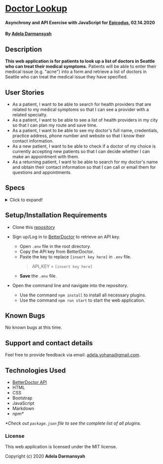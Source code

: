 # [Doctor Lookup](https://github.com/ayohana/doctor-lookup.git/)

#### Asynchrony and API Exercise with JavaScript for [Epicodus](https://www.epicodus.com/), 02.14.2020

#### By [**Adela Darmansyah**](https://ayohana.github.io/portfolio/)

## Description

**This web application is for patients to look up a list of doctors in Seattle who can treat their medical symptoms.** Patients will be able to enter their medical issue (e.g. "acne") into a form and retrieve a list of doctors in Seattle who can treat the medical issue they have specified.

## User Stories

* As a patient, I want to be able to search for health providers that are related to my medical symptoms so that I can see a provider with a related specialty.
* As a patient, I want to be able to see a list of health providers in my city so that I can plan my route and save time.
* As a patient, I want to be able to see my doctor's full name, credentials, practice address, phone number and website so that I know their contact information.
* As a new patient, I want to be able to check if a doctor of my choice is currently accepting new patients so that I can decide whether I can make an appointment with them.
* As a returning patient, I want to be able to search for my doctor's name and obtain their contact information so that I can call or email them for questions and appointments.

## Specs

<details>
  <summary>Click to expand!</summary>

| Spec | Input | Output |
| :-------------     | :------------- | :------------- |
| **Program Gathers User Input of Medical Symptom** | acne | acne |
| **Program Displays a List of Doctors Related to Symptom** | acne | List of Doctors best matched to treat acne in Seattle |
| **Program Displays a List of Doctors Related to Name Search** | Varley | List of Doctors with last name Varley in Seattle |
| **Program Displays Info of Each Doctor** | acne | Each Doctor: First name, Last name, Address, Phone number, Website and Status of "accepting new patients" |
| **Program Returns Error Message in Console with Any Error Encounter** | any != 200 OK status | `console.error:` There was an error handling your request: `error.message` |
| **Program Displays a Message if No Results in Query Response** | any unusual search result | Sorry, please try again. |

</details>

## Setup/Installation Requirements

* Clone this [repository](https://github.com/ayohana/doctor-lookup.git/)
* Sign up/Log in to [BetterDoctor](https://developer.betterdoctor.com/) to retrieve an API key.
  * Open `.env` file in the root directory.
  * Copy the API key from BetterDoctor.
  * Paste the key to replace `[insert key here]` in `.env` file.
    > API_KEY = `[insert key here]`
  * **Save** the `.env` file.

* Open the command line and navigate into the repository.
  * Use the command `npm install` to install all necessary plugins.
  * Use the command `npm run start` to start the web application.

## Known Bugs

No known bugs at this time.

## Support and contact details

Feel free to provide feedback via email: adela.yohana@gmail.com.

## Technologies Used

* [BetterDoctor API](https://developer.betterdoctor.com/)
* HTML
* CSS
* Bootstrap
* JavaScript
* Markdown
* _npm*_

_*Check out `package.json` file to see the complete list of all plugins._

### License

This web application is licensed under the MIT license.

Copyright (c) 2020 **Adela Darmansyah**